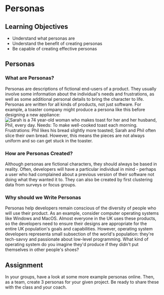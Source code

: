 # Personas
## Learning Objectives

- Understand what personas are
- Understand the benefit of creating personas
- Be capable of creating effective personas

## Personas

### What are Personas?

Personas are descriptions of fictional end-users of a product. They usually involve some information about the individual's needs and frustrations, as well as some additional personal details to bring the character to life. Personas are written for all kinds of products, not just software. For example, a toaster company might produce a persona like this before designing a new appliance:
![Sarah is a 74 year-old woman who makes toast for her and her husband, Phil, every day. Needs: To make well-cooked toast each morning. Frustrations: Phil likes his bread slightly more toasted; Sarah and Phil often slice their own bread. However, this means the pieces are not always uniform and so can get stuck in the toaster.](https://user-images.githubusercontent.com/44523714/123283936-bbf5d300-d503-11eb-88a1-e66a3c0ac972.png)

### How are Personas Created?

Although personas are fictional characters, they should always be based in reality. Often, developers will have a particular individual in mind - perhaps a user who had complained about a previous version of their software not doing what they wanted it to. They can also be created by first clustering data from surveys or focus groups.


### Why should we Write Personas
Personas help developers remain conscious of the diversity of people who will use their product. As an example, consider computer operating systems like Windows and MacOS. Almost everyone in the UK uses these products, so the developers need to ensure their designs are appropriate for the entire UK population's goals and capabilities. However, operating system developers representa small subsection of the world's population: they're tech-savvy and passionate about low-level programming. What kind of operating system do you imagine they'd produce if they didn't put themselves in other people's shoes?

## Assignment

In your groups, have a look at some more example personas online. Then, as a team, create 3 personas for your given project. Be ready to share these with the class and your coach.